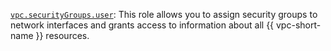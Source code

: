 [`vpc.securityGroups.user`](../../../../iam/concepts/access-control/roles.md#vpc-securitygroups-user): This role allows you to assign security groups to network interfaces and grants access to information about all {{ vpc-short-name }} resources.